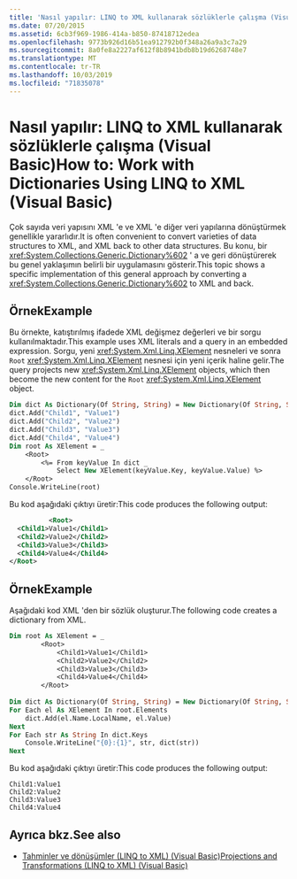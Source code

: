 ```yaml
---
title: 'Nasıl yapılır: LINQ to XML kullanarak sözlüklerle çalışma (Visual Basic)'
ms.date: 07/20/2015
ms.assetid: 6cb3f969-1986-414a-b850-87418712edea
ms.openlocfilehash: 9773b926d16b51ea912792b0f348a26a9a3c7a29
ms.sourcegitcommit: 8a0fe8a2227af612f8b8941bdb8b19d6268748e7
ms.translationtype: MT
ms.contentlocale: tr-TR
ms.lasthandoff: 10/03/2019
ms.locfileid: "71835078"
---
```

# <a name="how-to-work-with-dictionaries-using-linq-to-xml-visual-basic"></a><span data-ttu-id="5ac83-102">Nasıl yapılır: LINQ to XML kullanarak sözlüklerle çalışma (Visual Basic)</span><span class="sxs-lookup"><span data-stu-id="5ac83-102">How to: Work with Dictionaries Using LINQ to XML (Visual Basic)</span></span>
<span data-ttu-id="5ac83-103">Çok sayıda veri yapısını XML 'e ve XML 'e diğer veri yapılarına dönüştürmek genellikle yararlıdır.</span><span class="sxs-lookup"><span data-stu-id="5ac83-103">It is often convenient to convert varieties of data structures to XML, and XML back to other data structures.</span></span> <span data-ttu-id="5ac83-104">Bu konu, bir <xref:System.Collections.Generic.Dictionary%602> ' a ve geri dönüştürerek bu genel yaklaşımın belirli bir uygulamasını gösterir.</span><span class="sxs-lookup"><span data-stu-id="5ac83-104">This topic shows a specific implementation of this general approach by converting a <xref:System.Collections.Generic.Dictionary%602> to XML and back.</span></span>  
  
## <a name="example"></a><span data-ttu-id="5ac83-105">Örnek</span><span class="sxs-lookup"><span data-stu-id="5ac83-105">Example</span></span>  
 <span data-ttu-id="5ac83-106">Bu örnekte, katıştırılmış ifadede XML değişmez değerleri ve bir sorgu kullanılmaktadır.</span><span class="sxs-lookup"><span data-stu-id="5ac83-106">This example uses XML literals and a query in an embedded expression.</span></span> <span data-ttu-id="5ac83-107">Sorgu, yeni <xref:System.Xml.Linq.XElement> nesneleri ve sonra `Root` <xref:System.Xml.Linq.XElement> nesnesi için yeni içerik haline gelir.</span><span class="sxs-lookup"><span data-stu-id="5ac83-107">The query projects new <xref:System.Xml.Linq.XElement> objects, which then become the new content for the `Root` <xref:System.Xml.Linq.XElement> object.</span></span>  
  
```vb  
Dim dict As Dictionary(Of String, String) = New Dictionary(Of String, String)()  
dict.Add("Child1", "Value1")  
dict.Add("Child2", "Value2")  
dict.Add("Child3", "Value3")  
dict.Add("Child4", "Value4")  
Dim root As XElement = _  
    <Root>  
        <%= From keyValue In dict _  
            Select New XElement(keyValue.Key, keyValue.Value) %>  
    </Root>  
Console.WriteLine(root)  
```  
  
 <span data-ttu-id="5ac83-108">Bu kod aşağıdaki çıktıyı üretir:</span><span class="sxs-lookup"><span data-stu-id="5ac83-108">This code produces the following output:</span></span>  
  
```xml  
          <Root>  
  <Child1>Value1</Child1>  
  <Child2>Value2</Child2>  
  <Child3>Value3</Child3>  
  <Child4>Value4</Child4>  
</Root>  
```  
  
## <a name="example"></a><span data-ttu-id="5ac83-109">Örnek</span><span class="sxs-lookup"><span data-stu-id="5ac83-109">Example</span></span>  
 <span data-ttu-id="5ac83-110">Aşağıdaki kod XML 'den bir sözlük oluşturur.</span><span class="sxs-lookup"><span data-stu-id="5ac83-110">The following code creates a dictionary from XML.</span></span>  
  
```vb  
Dim root As XElement = _  
        <Root>  
            <Child1>Value1</Child1>  
            <Child2>Value2</Child2>  
            <Child3>Value3</Child3>  
            <Child4>Value4</Child4>  
        </Root>  
  
Dim dict As Dictionary(Of String, String) = New Dictionary(Of String, String)  
For Each el As XElement In root.Elements  
    dict.Add(el.Name.LocalName, el.Value)  
Next  
For Each str As String In dict.Keys  
    Console.WriteLine("{0}:{1}", str, dict(str))  
Next  
```  
  
 <span data-ttu-id="5ac83-111">Bu kod aşağıdaki çıktıyı üretir:</span><span class="sxs-lookup"><span data-stu-id="5ac83-111">This code produces the following output:</span></span>  
  
```console  
Child1:Value1  
Child2:Value2  
Child3:Value3  
Child4:Value4  
```  
  
## <a name="see-also"></a><span data-ttu-id="5ac83-112">Ayrıca bkz.</span><span class="sxs-lookup"><span data-stu-id="5ac83-112">See also</span></span>

- [<span data-ttu-id="5ac83-113">Tahminler ve dönüşümler (LINQ to XML) (Visual Basic)</span><span class="sxs-lookup"><span data-stu-id="5ac83-113">Projections and Transformations (LINQ to XML) (Visual Basic)</span></span>](../../../../visual-basic/programming-guide/concepts/linq/projections-and-transformations-linq-to-xml.md)
